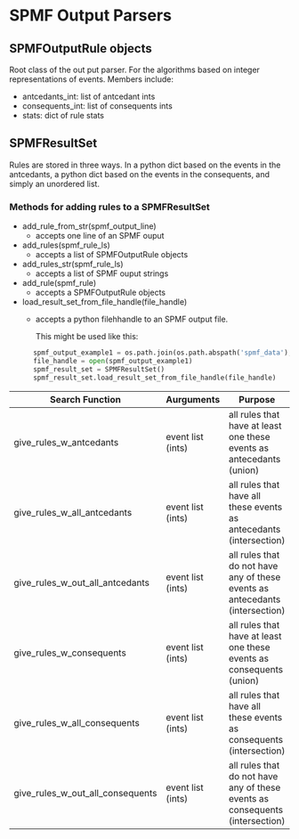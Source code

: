 # SPMF Output Parsers

## SPMFOutputRule objects

Root class of the out put parser.  For the algorithms based on integer representations of events.
Members include:

- antcedants_int: list of antcedant ints
- consequents_int: list of consequents ints
- stats: dict of rule stats


## SPMFResultSet

Rules are stored in three ways.  In a python dict based on the events in the antcedants, a python dict based on the events in the consequents, and simply an unordered list.

### Methods for adding rules to a SPMFResultSet

- add_rule_from_str(spmf_output_line)
  * accepts one line of an SPMF ouput
- add_rules(spmf_rule_ls)
  * accepts a list of SPMFOutputRule objects
- add_rules_str(spmf_rule_ls)
  * accepts a list of SPMF ouput strings
- add_rule(spmf_rule)
  * accepts a SPMFOutputRule objects
- load_result_set_from_file_handle(file_handle)
  * accepts a python filehhandle to an SPMF output file.

    This might be used like this:
```python
      spmf_output_example1 = os.path.join(os.path.abspath('spmf_data'), 'spmf_output_example1.txt')
      file_handle = open(spmf_output_example1)
      spmf_result_set = SPMFResultSet()
      spmf_result_set.load_result_set_from_file_handle(file_handle)
```

Search Function | Aurguments | Purpose
--- | --- | ---
give_rules_w_antcedants | event list (ints) | all rules that have at least one these events as antecedants (union)
give_rules_w_all_antcedants | event list (ints) | all rules that have all these events as antecedants (intersection)
give_rules_w_out_all_antcedants | event list (ints) | all rules that do not have any of these events as antecedants (intersection)
give_rules_w_consequents | event list (ints) | all rules that have at least one these events as consequents (union)
give_rules_w_all_consequents | event list (ints) | all rules that have all these events as consequents (intersection)
give_rules_w_out_all_consequents | event list (ints) | all rules that do not have any of these events as consequents (intersection)
